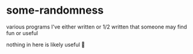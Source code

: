 # some-randomness
various programs I've either written or 1/2 written that someone may find fun or useful 

nothing in here is likely useful
👀
